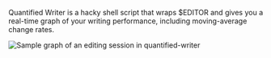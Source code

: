 Quantified Writer is a hacky shell script that wraps $EDITOR and gives you a real-time graph of your writing performance, including moving-average change rates.



![Sample graph of an editing session in quantified-writer](https://raw.github.com/chkno/qw/master/example-output.png)
